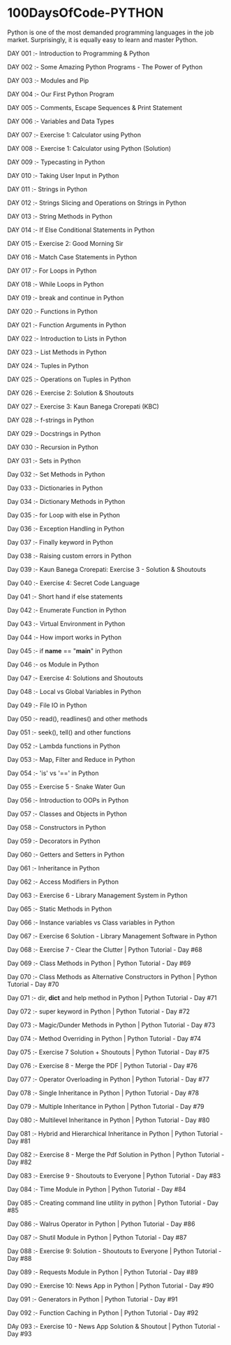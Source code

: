 # 100DaysOfCode-PYTHON
Python is one of the most demanded programming languages in the job market. Surprisingly, it is equally easy to learn and master  Python.

DAY 001 :- Introduction to Programming & Python

DAY 002 :- Some Amazing Python Programs - The Power of Python

DAY 003 :- Modules and Pip

DAY 004 :- Our First Python Program

DAY 005 :- Comments, Escape Sequences & Print Statement

DAY 006 :- Variables and Data Types

DAY 007 :- Exercise 1: Calculator using Python

DAY 008 :- Exercise 1: Calculator using Python (Solution)

DAY 009 :- Typecasting in Python

DAY 010 :- Taking User Input in Python

DAY 011 :- Strings in Python

DAY 012 :- Strings Slicing and Operations on Strings in Python

DAY 013 :- String Methods in Python

DAY 014 :- If Else Conditional Statements in Python 

DAY 015 :- Exercise 2: Good Morning Sir

DAY 016 :- Match Case Statements in Python

DAY 017 :- For Loops in Python

DAY 018 :- While Loops in Python

DAY 019 :- break and continue in Python

DAY 020 :- Functions in Python

DAY 021 :- Function Arguments in Python

DAY 022 :- Introduction to Lists in Python

DAY 023 :- List Methods in Python

DAY 024 :- Tuples in Python

DAY 025 :- Operations on Tuples in Python

DAY 026 :- Exercise 2: Solution & Shoutouts

DAY 027 :- Exercise 3: Kaun Banega Crorepati (KBC)

DAY 028 :- f-strings in Python

DAY 029 :- Docstrings in Python

DAY 030 :- Recursion in Python

DAY 031 :- Sets in Python

Day 032 :- Set Methods in Python

Day 033 :- Dictionaries in Python

Day 034 :- Dictionary Methods in Python

Day 035 :- for Loop with else in Python

Day 036 :- Exception Handling in Python

Day 037 :- Finally keyword in Python

Day 038 :- Raising custom errors in Python

Day 039 :- Kaun Banega Crorepati: Exercise 3 - Solution & Shoutouts

Day 040 :- Exercise 4: Secret Code Language

Day 041 :- Short hand if else statements

Day 042 :- Enumerate Function in Python

Day 043 :- Virtual Environment in Python

Day 044 :- How import works in Python

Day 045 :- if __name__ == "__main__" in Python

Day 046 :- os Module in Python

Day 047 :- Exercise 4: Solutions and Shoutouts

Day 048 :- Local vs Global Variables in Python

Day 049 :- File IO in Python

Day 050 :- read(), readlines() and other methods 

Day 051 :- seek(), tell() and other functions

Day 052 :- Lambda functions in Python

Day 053 :- Map, Filter and Reduce in Python

Day 054 :- 'is' vs '==' in Python 

Day 055 :- Exercise 5 - Snake Water Gun

Day 056 :- Introduction to OOPs in Python

Day 057 :- Classes and Objects in Python

Day 058 :- Constructors in Python

Day 059 :- Decorators in Python

Day 060 :- Getters and Setters in Python

Day 061 :- Inheritance in Python

Day 062 :- Access Modifiers in Python

Day 063 :- Exercise 6 - Library Management System in Python

Day 065 :- Static Methods in Python

Day 066 :- Instance variables vs Class variables in Python

Day 067 :- Exercise 6 Solution - Library Management Software in Python

Day 068 :- Exercise 7 - Clear the Clutter | Python Tutorial - Day #68

Day 069 :- Class Methods in Python | Python Tutorial - Day #69

Day 070 :- Class Methods as Alternative Constructors in Python | Python Tutorial - Day #70

Day 071 :- dir, __dict__ and help method in Python | Python Tutorial - Day #71

Day 072 :- super keyword in Python | Python Tutorial - Day #72

Day 073 :- Magic/Dunder Methods in Python | Python Tutorial - Day #73

Day 074 :- Method Overriding in Python | Python Tutorial - Day #74

Day 075 :- Exercise 7 Solution + Shoutouts | Python Tutorial - Day #75

Day 076 :- Exercise 8 - Merge the PDF | Python Tutorial - Day #76

Day 077 :- Operator Overloading in Python | Python Tutorial - Day #77

Day 078 :- Single Inheritance in Python | Python Tutorial - Day #78

Day 079 :- Multiple Inheritance in Python | Python Tutorial - Day #79

Day 080 :- Multilevel Inheritance in Python | Python Tutorial - Day #80

Day 081 :- Hybrid and Hierarchical Inheritance in Python | Python Tutorial - Day #81

Day 082 :- Exercise 8 - Merge the Pdf Solution in Python | Python Tutorial - Day #82

Day 083 :- Exercise 9 - Shoutouts to Everyone | Python Tutorial - Day #83

Day 084 :- Time Module in Python | Python Tutorial - Day #84

Day 085 :- Creating command line utility in python | Python Tutorial - Day #85

Day 086 :- Walrus Operator in Python | Python Tutorial - Day #86

Day 087 :- Shutil Module in Python | Python Tutorial - Day #87

Day 088 :- Exercise 9: Solution - Shoutouts to Everyone | Python Tutorial - Day #88

Day 089 :- Requests Module in Python | Python Tutorial - Day #89

Day 090 :- Exercise 10: News App in Python | Python Tutorial - Day #90

Day 091 :- Generators in Python | Python Tutorial - Day #91

Day 092 :- Function Caching in Python | Python Tutorial - Day #92

DAy 093 :- Exercise 10 - News App Solution & Shoutout | Python Tutorial - Day #93